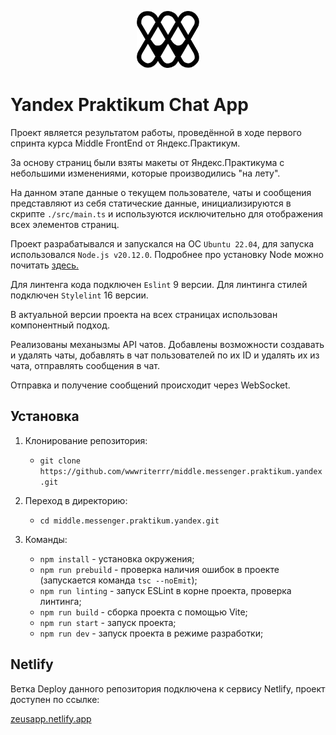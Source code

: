 <p align="center"><img src="./public/wm.svg" alt="wm" width="100"/></p>

# Yandex Praktikum Chat App

Проект является результатом работы, проведённой в ходе первого спринта курса Middle FrontEnd от Яндекс.Практикум.

За основу страниц были взяты макеты от Яндекс.Практикума с небольшими изменениями, которые производились "на лету".

На данном этапе данные о текущем пользователе, чаты и сообщения представляют из себя статические данные, инициализируются в скрипте `./src/main.ts` и используются исключительно для отображения всех элементов страниц.

Проект разрабатывался и запускался на ОС `Ubuntu 22.04`, для запуска использовался `Node.js v20.12.0`. Подробнее про установку Node можно почитать <a href="https://docs.npmjs.com/downloading-and-installing-node-js-and-npm" target="_blank">здесь.</a>

Для линтенга кода подключен `Eslint` 9 версии. Для линтинга стилей подключен `Stylelint` 16 версии. 

В актуальной версии проекта на всех страницах использован компонентный подход.

Реализованы механызмы API чатов. Добавлены возможности создавать и удалять чаты, добавлять в чат пользователей по их ID и удалять их из чата, отправлять сообщения в чат.

Отправка и получение сообщений происходит через WebSocket.

## Установка

1. Клонирование репозитория:

   - ```git clone https://github.com/wwwriterrr/middle.messenger.praktikum.yandex.git```

2. Переход в директорию:

   - ```cd middle.messenger.praktikum.yandex.git```

3. Команды:
   - ```npm install``` - установка окружения;
   - ```npm run prebuild``` - проверка наличия ошибок в проекте (запускается команда ```tsc --noEmit```);
   - ```npm run linting``` - запуск ESLint в корне проекта, проверка линтинга;
   - ```npm run build``` - сборка проекта с помощью Vite;
   - ```npm run start``` - запуск проекта;
   - ```npm run dev``` - запуск проекта в режиме разработки;

## Netlify

Ветка Deploy данного репозитория подключена к сервису Netlify, проект доступен по ссылке:

<a href="https://zeusapp.netlify.app/" target="_blank">zeusapp.netlify.app</a>

